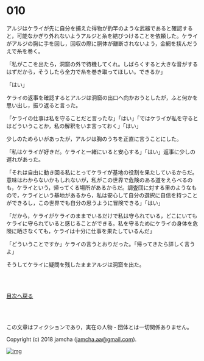 # 010

アルジはケライが先に自分を捕えた得物が釣竿のような武器であると確認すると，可能なかぎり外れないようアルジと糸を結びつけることを依頼した。ケライがアルジの胸に手を回し，回収の際に胴体が離断されないよう，金網を挟んだうえで糸を巻く。  

「私がここを出たら，洞窟の外で待機してくれ。しばらくすると大きな音がするはずだから，そうしたら全力で糸を巻き取ってほしい。できるか」  

「はい」  

ケライの返事を確認するとアルジは洞窟の出口へ向かおうとしたが，ふと何かを思い出し，振り返ると言った。  

「ケライの仕事は私を守ることだと言ったな」「はい」「ではケライが私を守るとはどういうことか，私の解釈をいま言っておく」「はい」  

少しのためらいがあったが，アルジは胸のうちを正直に言うことにした。  

「私はケライが好きだ。ケライと一緒にいると安心する」「はい」返事に少しの遅れがあった。  

「それは自由に動き回る私にとってケライが基地の役割を果たしているからだ。意味はわからないかもしれないが，私がこの世界で危険のある道をえらべるのも，ケライという，帰ってくる場所があるからだ。調査団に対する里のようなもので，ケライという基地があるから，私は安心して自分の選択に自信を持つことができるし，この世界でも自分の思うように冒険できる」「はい」  

「だから，ケライがケライのままでいるだけで私は守られている，どこにいてもケライに守られていると感じることができる。私を守るためにケライの身体を危険に晒さなくても，ケライは十分に仕事を果たしているんだ」  

「どういうことですか」ケライの言うとおりだった。「帰ってきたら詳しく言うよ」  

そうしてケライに疑問を残したままアルジは洞窟を出た。  

<br>  
<br>  

[目次へ戻る](https://github.com/jamcha-aa/OblivionReports/blob/master/README.md)  

<br>  
<br>  

この文章はフィクションであり，実在の人物・団体とは一切関係ありません。  

Copyright (c) 2018 jamcha (jamcha.aa@gmail.com).  

[![img](http://i.creativecommons.org/l/by-nc-sa/4.0/88x31.png)](http://creativecommons.org/licenses/by-nc-sa/4.0/deed)